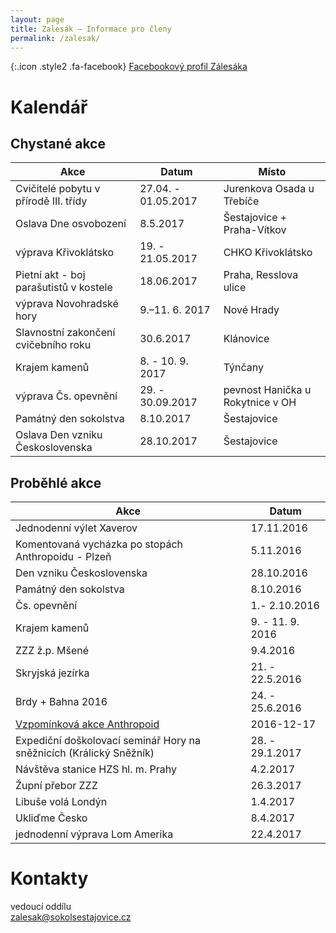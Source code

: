 ```yaml
---
layout: page
title: Zalesák – Informace pro členy
permalink: /zalesak/
---
```


[](https://www.facebook.com/sokol.zalesak){:.icon .style2 .fa-facebook} [Facebookový profil Zálesáka](https://www.facebook.com/sokol.zalesak)

# Kalendář

## Chystané akce


|                       Akce                       |            Datum             |              Místo               |
|--------------------------------------------------|------------------------------|----------------------------------|
| Cvičitelé pobytu v přírodě III. třídy            | 27.04. - 01.05.2017          | Jurenkova Osada u Třebíče        |
| Oslava Dne osvobození                            | 8.5.2017                     | Šestajovice + Praha-Vítkov       |
| výprava Křivoklátsko                             | 19. - 21.05.2017             | CHKO Křivoklátsko                |
| Pietní akt - boj parašutistů v kostele           | 18.06.2017                   | Praha, Resslova ulice            |
| výprava Novohradské hory                         | 9.–11. 6. 2017               | Nové Hrady                       |
| Slavnostní zakončení cvičebního roku             | 30.6.2017                    | Klánovice                        |
| Krajem kamenů                                    | 8. - 10. 9. 2017             | Týnčany                          |
| výprava Čs. opevnění                             | 29. - 30.09.2017             | pevnost Hanička u Rokytnice v OH |
| Památný den sokolstva                            | 8.10.2017                    | Šestajovice                      |
| Oslava Den vzniku Československa                 | 28.10.2017                   | Šestajovice                      |



## Proběhlé akce

|                                                     Akce                                                     |      Datum       |
|--------------------------------------------------------------------------------------------------------------|------------------|
| Jednodenní výlet Xaverov                                                                                     | 17.11.2016       |
| Komentovaná vycházka po stopách Anthropoidu - Plzeň                                                          | 5.11.2016        |
| Den vzniku Československa                                                                                    | 28.10.2016       |
| Památný den sokolstva                                                                                        | 8.10.2016        |
| Čs. opevnění                                                                                                 | 1.- 2.10.2016    |
| Krajem kamenů                                                                                                | 9. - 11. 9. 2016 |
| ZZZ ž.p. Mšené                                                                                               | 9.4.2016         |
| Skryjská jezírka                                                                                             | 21. - 22.5.2016  |
| Brdy + Bahna 2016                                                                                            | 24. - 25.6.2016  |
| [Vzpomínková akce Anthropoid](https://drive.google.com/file/d/0B11sptJjoYIFTmZWdUVyZklBNW8/view?usp=sharing) | 2016-12-17       |
| Expediční doškolovací seminář Hory na sněžnicích (Králický Sněžník)                                          | 28. - 29.1.2017  |
| Návštěva stanice HZS hl. m. Prahy                                                                            | 4.2.2017         |
| Župní přebor ZZZ                                                                                             | 26.3.2017        |
| Libuše volá Londýn                                                                                           | 1.4.2017         |
| Ukliďme Česko                                    | 8.4.2017                     | Šestajovice                      |
| jednodenní výprava Lom Amerika                   | 22.4.2017                    | lom Mořina u Srbska              |

# Kontakty

vedoucí oddílu  
[zalesak@sokolsestajovice.cz](mailto:zalesak@sokolsestajovice.cz)
